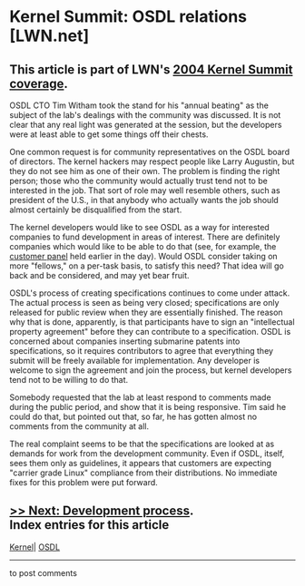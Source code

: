 # Kernel Summit: OSDL relations [LWN.net]

This article is part of LWN's [2004 Kernel Summit coverage](/Articles/KernelSummit2004/).   
---  
OSDL CTO Tim Witham took the stand for his "annual beating" as the subject of the lab's dealings with the community was discussed. It is not clear that any real light was generated at the session, but the developers were at least able to get some things off their chests. 

One common request is for community representatives on the OSDL board of directors. The kernel hackers may respect people like Larry Augustin, but they do not see him as one of their own. The problem is finding the right person; those who the community would actually trust tend not to be interested in the job. That sort of role may well resemble others, such as president of the U.S., in that anybody who actually wants the job should almost certainly be disqualified from the start. 

The kernel developers would like to see OSDL as a way for interested companies to fund development in areas of interest. There are definitely companies which would like to be able to do that (see, for example, the [customer panel](http://lwn.net/Articles/94384/) held earlier in the day). Would OSDL consider taking on more "fellows," on a per-task basis, to satisfy this need? That idea will go back and be considered, and may yet bear fruit. 

OSDL's process of creating specifications continues to come under attack. The actual process is seen as being very closed; specifications are only released for public review when they are essentially finished. The reason why that is done, apparently, is that participants have to sign an "intellectual property agreement" before they can contribute to a specification. OSDL is concerned about companies inserting submarine patents into specifications, so it requires contributors to agree that everything they submit will be freely available for implementation. Any developer is welcome to sign the agreement and join the process, but kernel developers tend not to be willing to do that. 

Somebody requested that the lab at least respond to comments made during the public period, and show that it is being responsive. Tim said he could do that, but pointed out that, so far, he has gotten almost no comments from the community at all. 

The real complaint seems to be that the specifications are looked at as demands for work from the development community. Even if OSDL, itself, sees them only as guidelines, it appears that customers are expecting "carrier grade Linux" compliance from their distributions. No immediate fixes for this problem were put forward. 

[>> Next: Development process](/Articles/94386/).  
Index entries for this article  
---  
[Kernel](/Kernel/Index)| [OSDL](/Kernel/Index#OSDL)  
  


* * *

to post comments 
